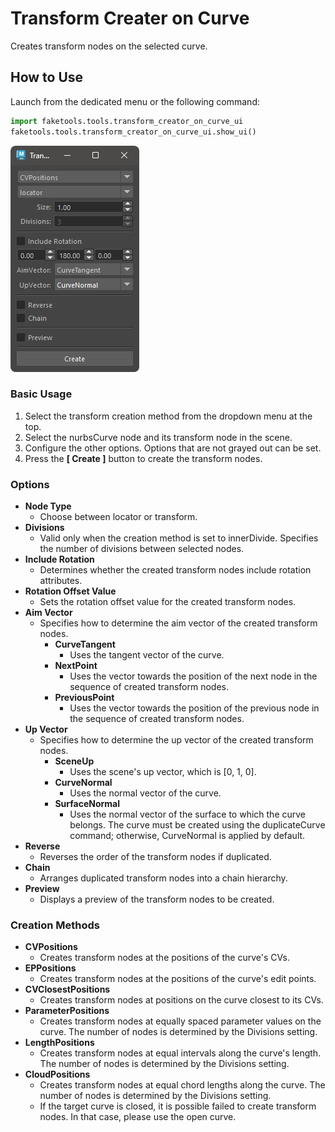 
# Transform Creater on Curve

Creates transform nodes on the selected curve.

## How to Use

Launch from the dedicated menu or the following command:

```python
import faketools.tools.transform_creator_on_curve_ui
faketools.tools.transform_creator_on_curve_ui.show_ui()
```

![image001](images/transform_creator_on_curve/image001.png)

### Basic Usage

1. Select the transform creation method from the dropdown menu at the top.
2. Select the nurbsCurve node and its transform node in the scene.
3. Configure the other options. Options that are not grayed out can be set.
4. Press the **[ Create ]** button to create the transform nodes.

### Options

- **Node Type**
  - Choose between locator or transform.
- **Divisions**
  - Valid only when the creation method is set to innerDivide. Specifies the number of divisions between selected nodes.
- **Include Rotation**
  - Determines whether the created transform nodes include rotation attributes.
- **Rotation Offset Value**
  - Sets the rotation offset value for the created transform nodes.
- **Aim Vector**
  - Specifies how to determine the aim vector of the created transform nodes.
    - **CurveTangent**
      - Uses the tangent vector of the curve.
    - **NextPoint**
      - Uses the vector towards the position of the next node in the sequence of created transform nodes.
    - **PreviousPoint**
      - Uses the vector towards the position of the previous node in the sequence of created transform nodes.
- **Up Vector**
  - Specifies how to determine the up vector of the created transform nodes.
    - **SceneUp**
      - Uses the scene's up vector, which is [0, 1, 0].
    - **CurveNormal**
      - Uses the normal vector of the curve.
    - **SurfaceNormal**
      - Uses the normal vector of the surface to which the curve belongs. The curve must be created using the duplicateCurve command; otherwise, CurveNormal is applied by default.
- **Reverse**
  - Reverses the order of the transform nodes if duplicated.
- **Chain**
  - Arranges duplicated transform nodes into a chain hierarchy.
- **Preview**
  - Displays a preview of the transform nodes to be created.

### Creation Methods

- **CVPositions**
  - Creates transform nodes at the positions of the curve's CVs.
- **EPPositions**
  - Creates transform nodes at the positions of the curve's edit points.
- **CVClosestPositions**
  - Creates transform nodes at positions on the curve closest to its CVs.
- **ParameterPositions**
  - Creates transform nodes at equally spaced parameter values on the curve. The number of nodes is determined by the Divisions setting.
- **LengthPositions**
  - Creates transform nodes at equal intervals along the curve's length. The number of nodes is determined by the Divisions setting.
- **CloudPositions**
  - Creates transform nodes at equal chord lengths along the curve. The number of nodes is determined by the Divisions setting.
  - If the target curve is closed, it is possible failed to create transform nodes. In that case, please use the open curve.
